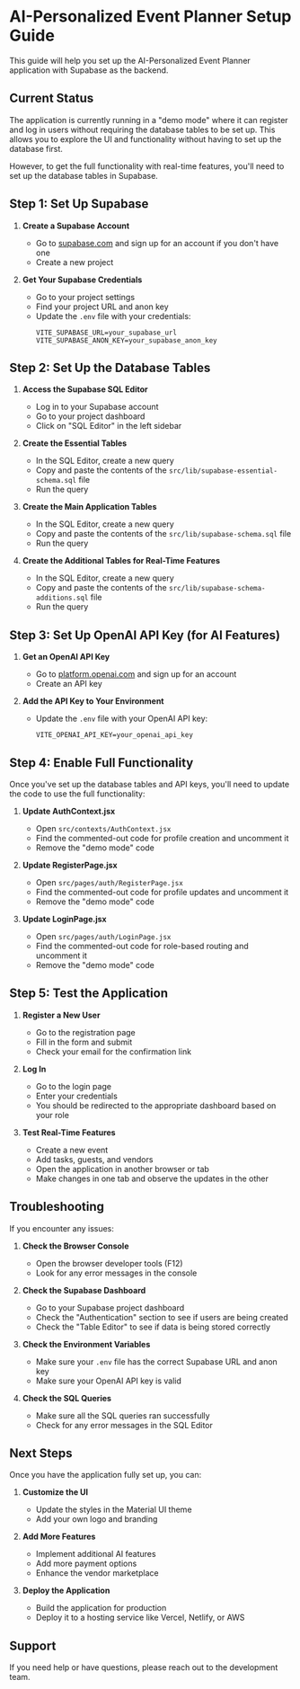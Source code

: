 # AI-Personalized Event Planner Setup Guide

This guide will help you set up the AI-Personalized Event Planner application with Supabase as the backend.

## Current Status

The application is currently running in a "demo mode" where it can register and log in users without requiring the database tables to be set up. This allows you to explore the UI and functionality without having to set up the database first.

However, to get the full functionality with real-time features, you'll need to set up the database tables in Supabase.

## Step 1: Set Up Supabase

1. **Create a Supabase Account**
   - Go to [supabase.com](https://supabase.com/) and sign up for an account if you don't have one
   - Create a new project

2. **Get Your Supabase Credentials**
   - Go to your project settings
   - Find your project URL and anon key
   - Update the `.env` file with your credentials:
     ```
     VITE_SUPABASE_URL=your_supabase_url
     VITE_SUPABASE_ANON_KEY=your_supabase_anon_key
     ```

## Step 2: Set Up the Database Tables

1. **Access the Supabase SQL Editor**
   - Log in to your Supabase account
   - Go to your project dashboard
   - Click on "SQL Editor" in the left sidebar

2. **Create the Essential Tables**
   - In the SQL Editor, create a new query
   - Copy and paste the contents of the `src/lib/supabase-essential-schema.sql` file
   - Run the query

3. **Create the Main Application Tables**
   - In the SQL Editor, create a new query
   - Copy and paste the contents of the `src/lib/supabase-schema.sql` file
   - Run the query

4. **Create the Additional Tables for Real-Time Features**
   - In the SQL Editor, create a new query
   - Copy and paste the contents of the `src/lib/supabase-schema-additions.sql` file
   - Run the query

## Step 3: Set Up OpenAI API Key (for AI Features)

1. **Get an OpenAI API Key**
   - Go to [platform.openai.com](https://platform.openai.com/) and sign up for an account
   - Create an API key

2. **Add the API Key to Your Environment**
   - Update the `.env` file with your OpenAI API key:
     ```
     VITE_OPENAI_API_KEY=your_openai_api_key
     ```

## Step 4: Enable Full Functionality

Once you've set up the database tables and API keys, you'll need to update the code to use the full functionality:

1. **Update AuthContext.jsx**
   - Open `src/contexts/AuthContext.jsx`
   - Find the commented-out code for profile creation and uncomment it
   - Remove the "demo mode" code

2. **Update RegisterPage.jsx**
   - Open `src/pages/auth/RegisterPage.jsx`
   - Find the commented-out code for profile updates and uncomment it
   - Remove the "demo mode" code

3. **Update LoginPage.jsx**
   - Open `src/pages/auth/LoginPage.jsx`
   - Find the commented-out code for role-based routing and uncomment it
   - Remove the "demo mode" code

## Step 5: Test the Application

1. **Register a New User**
   - Go to the registration page
   - Fill in the form and submit
   - Check your email for the confirmation link

2. **Log In**
   - Go to the login page
   - Enter your credentials
   - You should be redirected to the appropriate dashboard based on your role

3. **Test Real-Time Features**
   - Create a new event
   - Add tasks, guests, and vendors
   - Open the application in another browser or tab
   - Make changes in one tab and observe the updates in the other

## Troubleshooting

If you encounter any issues:

1. **Check the Browser Console**
   - Open the browser developer tools (F12)
   - Look for any error messages in the console

2. **Check the Supabase Dashboard**
   - Go to your Supabase project dashboard
   - Check the "Authentication" section to see if users are being created
   - Check the "Table Editor" to see if data is being stored correctly

3. **Check the Environment Variables**
   - Make sure your `.env` file has the correct Supabase URL and anon key
   - Make sure your OpenAI API key is valid

4. **Check the SQL Queries**
   - Make sure all the SQL queries ran successfully
   - Check for any error messages in the SQL Editor

## Next Steps

Once you have the application fully set up, you can:

1. **Customize the UI**
   - Update the styles in the Material UI theme
   - Add your own logo and branding

2. **Add More Features**
   - Implement additional AI features
   - Add more payment options
   - Enhance the vendor marketplace

3. **Deploy the Application**
   - Build the application for production
   - Deploy it to a hosting service like Vercel, Netlify, or AWS

## Support

If you need help or have questions, please reach out to the development team.
